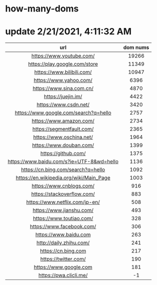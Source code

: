 # how-many-doms

# update 2/21/2021, 4:11:32 AM

url | dom nums
:-: | :-:
https://www.youtube.com/ | 19266
https://play.google.com/store | 11349
https://www.bilibili.com/ | 10947
https://www.yahoo.com/ | 6396
https://www.sina.com.cn/ | 4870
https://juejin.im/ | 4422
https://www.csdn.net/ | 3420
https://www.google.com/search?q=hello | 2757
https://www.amazon.com/ | 2734
https://segmentfault.com/ | 2365
https://www.oschina.net/ | 1964
https://www.douban.com/ | 1399
https://github.com/ | 1375
https://www.baidu.com/s?ie=UTF-8&wd=hello | 1136
https://cn.bing.com/search?q=hello | 1092
https://en.wikipedia.org/wiki/Main_Page | 1003
https://www.cnblogs.com/ | 916
https://stackoverflow.com/ | 883
https://www.netflix.com/jp-en/ | 508
https://www.jianshu.com/ | 493
https://www.toutiao.com/ | 328
https://www.facebook.com/ | 306
https://www.baidu.com | 263
http://daily.zhihu.com/ | 241
https://cn.bing.com | 217
https://twitter.com/ | 190
https://www.google.com | 181
https://pwa.clicli.me/ | -1
